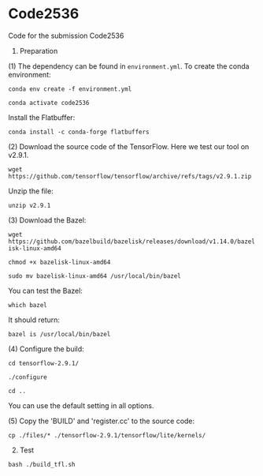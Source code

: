# Code2536

Code for the submission Code2536

1. Preparation

(1) The dependency can be found in `environment.yml`. To create the conda environment:

`conda env create -f environment.yml`

`conda activate code2536`

Install the Flatbuffer:

`conda install -c conda-forge flatbuffers`

(2) Download the source code of the TensorFlow. Here we test our tool on v2.9.1.

`wget https://github.com/tensorflow/tensorflow/archive/refs/tags/v2.9.1.zip`

Unzip the file:

`unzip v2.9.1`

(3) Download the Bazel:

`wget https://github.com/bazelbuild/bazelisk/releases/download/v1.14.0/bazelisk-linux-amd64`

`chmod +x bazelisk-linux-amd64`

`sudo mv bazelisk-linux-amd64 /usr/local/bin/bazel`

You can test the Bazel:

`which bazel`

It should return:

`bazel is /usr/local/bin/bazel`

(4) Configure the build:

`cd tensorflow-2.9.1/`

`./configure`

`cd ..`

You can use the default setting in all options.

(5) Copy the 'BUILD' and 'register.cc' to the source code:  

`cp ./files/* ./tensorflow-2.9.1/tensorflow/lite/kernels/`

2. Test

`bash ./build_tfl.sh`
